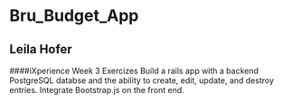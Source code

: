 # Bru_Budget_App
## Leila Hofer

####iXperience Week 3 Exercizes
Build a rails app with a backend PostgreSQL databse and the ability to create, edit, update, and destroy entries. Integrate Bootstrap.js on the front end.
